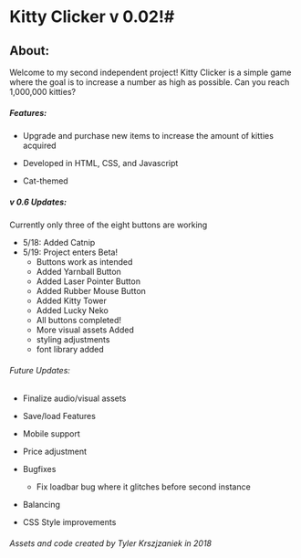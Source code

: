 # Kitty Clicker v 0.02!#

## About:

Welcome to my second independent project! Kitty Clicker is a simple game where the goal is to increase a number as high as possible. Can you reach 1,000,000 kitties?

##### Features:

+ Upgrade and purchase new items to increase the amount of kitties acquired

+ Developed in HTML, CSS, and Javascript

+ Cat-themed

##### v 0.6 Updates:
Currently only three of the eight buttons are working
  + 5/18: Added Catnip
  + 5/19: Project enters Beta!
      + Buttons work as intended
      + Added Yarnball Button
      + Added Laser Pointer Button
      + Added Rubber Mouse Button
      + Added Kitty Tower
      + Added Lucky Neko
      + All buttons completed!
      + More visual assets Added
      + styling adjustments
      + font library added
###### Future Updates:


+ Finalize audio/visual assets

+ Save/load Features

+ Mobile support

+ Price adjustment

+ Bugfixes
  + Fix loadbar bug where it glitches before second instance

+ Balancing

+ CSS Style improvements


###### Assets and code created by Tyler Krszjzaniek in 2018
